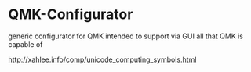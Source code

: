 # QMK-Configurator
generic configurator for QMK intended to support via GUI all that QMK is capable of

http://xahlee.info/comp/unicode_computing_symbols.html

